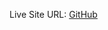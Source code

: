 Live Site URL: [GitHub]([https://shaikkhaleelahmad.github.io/FrontendMentor-Challenge---Results-Summary-Component/](https://shaikkhaleelahmad.github.io/Portfolio/)https://shaikkhaleelahmad.github.io/Portfolio/)
